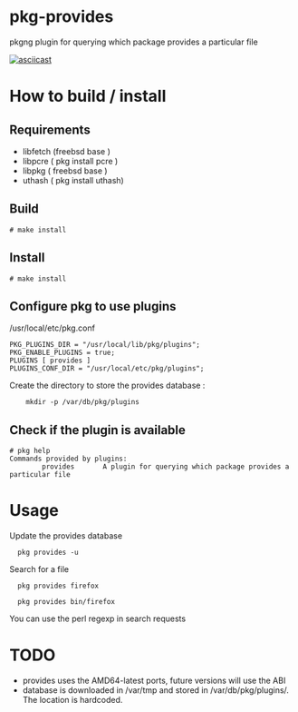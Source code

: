 # pkg-provides
pkgng plugin for querying which package provides a particular file

[![asciicast](https://asciinema.org/a/funEHTv8VYyD5MBZzU9XGRwiS.png)](https://asciinema.org/a/funEHTv8VYyD5MBZzU9XGRwiS)

# How to build / install

## Requirements

  * libfetch (freebsd base )
  * libpcre  ( pkg install pcre )
  * libpkg   ( freebsd base )
  * uthash   ( pkg install uthash)

## Build

```
# make install
```

## Install
```
# make install
```

## Configure pkg to use plugins

/usr/local/etc/pkg.conf
```
PKG_PLUGINS_DIR = "/usr/local/lib/pkg/plugins";
PKG_ENABLE_PLUGINS = true;
PLUGINS [ provides ]
PLUGINS_CONF_DIR = "/usr/local/etc/pkg/plugins";
```
Create the directory to store the provides database :

```
    mkdir -p /var/db/pkg/plugins
```

## Check if the plugin is available 

```
# pkg help
Commands provided by plugins:
        provides       A plugin for querying which package provides a particular file
```
# Usage

Update the provides database
```
  pkg provides -u
```

Search for a file
```
  pkg provides firefox
```
```
  pkg provides bin/firefox
```
You can use the perl regexp in search requests

# TODO

- provides uses the AMD64-latest ports, future versions will use the ABI
- database is downloaded in /var/tmp and stored in /var/db/pkg/plugins/. The location is hardcoded. 

